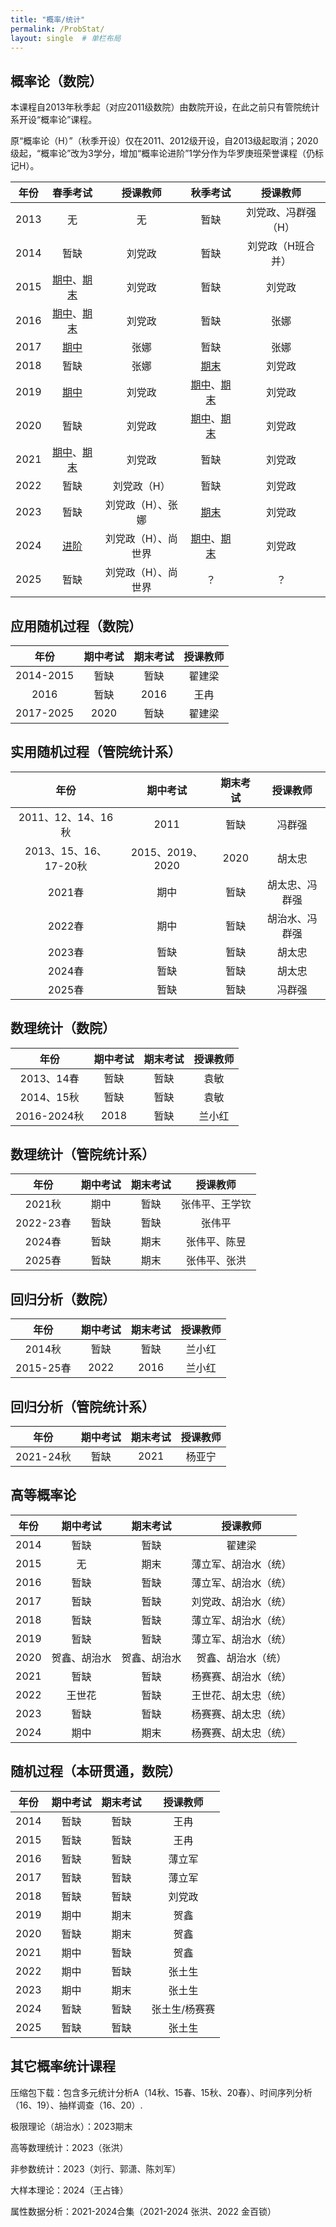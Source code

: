 ```yaml
---
title: "概率/统计"
permalink: /ProbStat/
layout: single  # 单栏布局
---
```


## 概率论（数院）

本课程自2013年秋季起（对应2011级数院）由数院开设，在此之前只有管院统计系开设“概率论”课程。

原“概率论（H）”（秋季开设）仅在2011、2012级开设，自2013级起取消；2020级起，“概率论”改为3学分，增加“概率论进阶”1学分作为华罗庚班荣誉课程（仍标记H）。

|年份|春季考试|授课教师|秋季考试|授课教师|
|:----:|:------------:|:----------------:|:------------:|:----------------:|
|2013| 无 | 无 | 暂缺 | 刘党政、冯群强（H） |
|2014| 暂缺 | 刘党政 | 暂缺 | 刘党政（H班合并） |
|2015| [期中](../USTC/2015Sprobmid.pdf)、[期末](../USTC/2015Sprobfinal.pdf) | 刘党政 | 暂缺 | 刘党政 |
|2016| [期中](../USTC/2016Sprobmid.pdf)、[期末](../USTC/2016Sprobfinal.pdf) | 刘党政 | 暂缺 | 张娜 |
|2017| [期中](../USTC/2017Sprobmid.pdf) | 张娜 | 暂缺 | 张娜 |
|2018| 暂缺 | 张娜 | [期末](../USTC/2018Fprobfinal.pdf) | 刘党政 |
|2019| [期中](../USTC/2019Sprobmid.pdf) | 刘党政 | [期中](../USTC/2019Fprobmid.pdf)、[期末](../USTC/2019Fprobfinal.pdf) | 刘党政 |
|2020| 暂缺 | 刘党政 | [期中](../USTC/2020Fprobmid.pdf)、[期末](../USTC/2020Fprobfinal.pdf) | 刘党政 |
|2021| [期中](../USTC/2021Sprobmid.pdf)、[期末](../USTC/2021Sprobfinal.pdf) | 刘党政 | 暂缺 | 刘党政 |
|2022| 暂缺 | 刘党政（H） | 暂缺 | 刘党政 |
|2023| 暂缺 | 刘党政（H）、张娜 | [期末](../USTC/2023Fprobfinal.pdf) | 刘党政 |
|2024| [进阶](../USTC/2024SprobHfinal.pdf) | 刘党政（H）、尚世界 | [期中](../USTC/2024Fprobmid.pdf)、[期末](../USTC/2024Fprobfinal.pdf) | 刘党政 |
|2025| 暂缺 | 刘党政（H）、尚世界 | ？ | ？|


## 应用随机过程（数院）

|年份|期中考试|期末考试|授课教师|
|:----:|:------------:|:------------:|:------------:|
|2014-2015| 暂缺 | 暂缺 | 翟建梁 |
|2016| 暂缺 | 2016 | 王冉 |
|2017-2025| 2020 | 暂缺 | 翟建梁 |

## 实用随机过程（管院统计系）

|年份|期中考试|期末考试|授课教师|
|:----:|:------------:|:------------:|:------------:|
|2011、12、14、16秋| 2011 | 暂缺 | 冯群强 |
|2013、15、16、17-20秋| 2015、2019、2020 | 2020  | 胡太忠 |
|2021春| 期中 | 暂缺 | 胡太忠、冯群强 |
|2022春| 期中 | 暂缺 | 胡治水、冯群强 |
|2023春| 暂缺 | 暂缺 | 胡太忠 |
|2024春| 暂缺 | 暂缺 | 胡太忠 |
|2025春| 暂缺 | 暂缺 | 冯群强 |

## 数理统计（数院）

|年份|期中考试|期末考试|授课教师|
|:----:|:------------:|:------------:|:------------:|
|2013、14春| 暂缺 | 暂缺 | 袁敏 |
|2014、15秋| 暂缺 | 暂缺 | 袁敏 |
|2016-2024秋| 2018 | 暂缺 | 兰小红 |

## 数理统计（管院统计系）

|年份|期中考试|期末考试|授课教师|
|:----:|:------------:|:------------:|:------------:|
|2021秋| 期中 | 暂缺 | 张伟平、王学钦 |
|2022-23春| 暂缺 | 暂缺 | 张伟平 |
|2024春| 暂缺 | 期末 | 张伟平、陈昱 |
|2025春| 暂缺 | 期末 | 张伟平、张洪 |

## 回归分析（数院）

|年份|期中考试|期末考试|授课教师|
|:----:|:------------:|:------------:|:------------:|
|2014秋| 暂缺 | 暂缺 | 兰小红 |
|2015-25春| 2022 | 2016 | 兰小红 |

## 回归分析（管院统计系）

|年份|期中考试|期末考试|授课教师|
|:----:|:------------:|:------------:|:------------:|
|2021-24秋| 暂缺 | 2021 | 杨亚宁 |


## 高等概率论

|年份|期中考试|期末考试|授课教师|
|:----:|:------------:|:------------:|:------------:|
|2014| 暂缺 | 暂缺 | 翟建梁 |
|2015| 无 | 期末 | 薄立军、胡治水（统） |
|2016| 暂缺 | 暂缺 | 薄立军、胡治水（统） |
|2017| 暂缺 | 暂缺 | 刘党政、胡治水（统） |
|2018| 暂缺 | 暂缺 | 薄立军、胡治水（统） |
|2019| 暂缺 | 暂缺 | 薄立军、胡治水（统） |
|2020| 贺鑫、胡治水 | 贺鑫、胡治水 | 贺鑫、胡治水（统） |
|2021| 暂缺 | 暂缺 | 杨赛赛、胡治水（统） |
|2022| 王世花 | 暂缺 | 王世花、胡太忠（统） |
|2023| 暂缺 | 暂缺 | 杨赛赛、胡太忠（统） |
|2024| 期中 | 期末 | 杨赛赛、胡太忠（统） |


## 随机过程（本研贯通，数院）

|年份|期中考试|期末考试|授课教师|
|:----:|:------------:|:------------:|:------------:|
|2014| 暂缺 | 暂缺 | 王冉 |
|2015| 暂缺 | 暂缺 | 王冉 |
|2016| 暂缺 | 暂缺 | 薄立军 |
|2017| 暂缺 | 暂缺 | 薄立军 |
|2018| 暂缺 | 暂缺 | 刘党政 |
|2019| 期中 | 期末 | 贺鑫 |
|2020| 暂缺 | 期末 | 贺鑫 |
|2021| 期中 | 暂缺 | 贺鑫 |
|2022| 期中 | 暂缺 | 张土生 |
|2023| 期中 | 期末 | 张土生 |
|2024| 暂缺 | 暂缺 | 张土生/杨赛赛 |
|2025| 暂缺 | 暂缺 | 张土生 |

## 其它概率统计课程

压缩包下载：包含多元统计分析A（14秋、15春、15秋、20春）、时间序列分析（16、19）、抽样调查（16、20）.

极限理论（胡治水）：2023期末

高等数理统计：2023（张洪）

非参数统计：2023（刘行、郭潇、陈刘军）

大样本理论：2024（王占锋）

属性数据分析：2021-2024合集（2021-2024 张洪、2022 金百锁）


